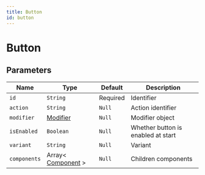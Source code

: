 ```yaml
---
title: Button
id: button
---
```


# Button

## Parameters

| Name         | Type                                                         | Default  | Description                        |
| ------------ | ------------------------------------------------------------ | -------- | ---------------------------------- |
| `id`         | `String `                                                    | Required | Identifier                         |
| `action`     | `String`                                                     | `Null`   | Action identifier                  |
| `modifier`   | [Modifier](https://componentbox.io/docs/foundation/modifier) | `Null`   | Modifier object                    |
| `isEnabled`  | `Boolean`                                                    | `Null`   | Whether button is enabled at start |
| `variant`    | `String`                                                     | `Null`   | Variant                            |
| `components` | Array< [Component](https://componentbox.io/docs/component) > | `Null`   | Children components                |
